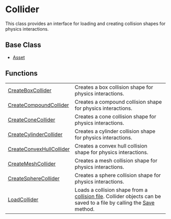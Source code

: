 # Collider

This class provides an interface for loading and creating collision shapes for physics interactions.

## Base Class ##

- [Asset](CPP_Asset.md)

## Functions ##

|  |  |
| ----- | ----- |
| [CreateBoxCollider](CPP_CreateCollisionBox_32f.md) | Creates a box collision shape for physics interactions. |
| [CreateCompoundCollider](CPP_CreateCollisionCompound.md) | Creates a compound collision shape for physics interactions. |
| [CreateConeCollider](CPP_CreateCollisionCone_32f.md) | Creates a cone collision shape for physics interactions. |
| [CreateCylinderCollider](CPP_CreateCollisionCylinder_32f.md) | Creates a cylinder collision shape for physics interactions. |
| [CreateConvexHullCollider](CPP_CreateCollisionConvexHull.md) | Creates a convex hull collision shape for physics interactions. |
| [CreateMeshCollider](CPP_CreateCollisionMesh.md) | Creates a mesh collision shape for physics interactions. |
| [CreateSphereCollider](CPP_CreateCollisionSphere_32f.md) | Creates a sphere collision shape for physics interactions. |
| [LoadCollider](CPP_LoadCollision.md) | Loads a collision shape from a [collision file](Collision_File_Format.md). Collider objects can be saved to a file by calling the [Save](CPP_Asset_Save.md) method. |
